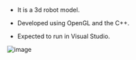 - It is a 3d robot model. 

- Developed using OpenGL and the C++.
  
- Expected to run in Visual Studio.

![image](https://github.com/user-attachments/assets/436feefd-f068-4487-b557-09d7a81b5cf7)
